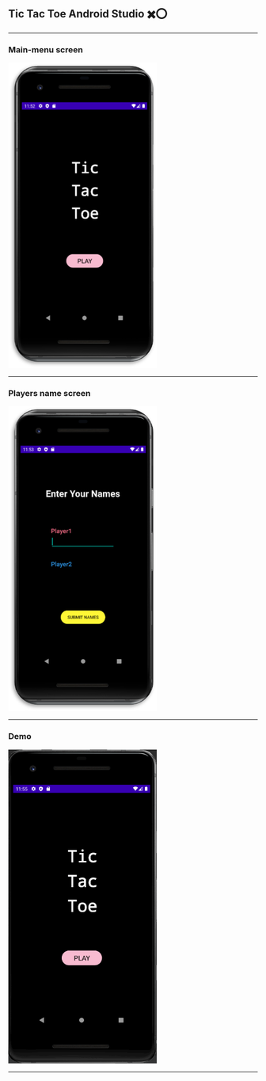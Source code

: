﻿## Tic Tac Toe Android Studio ✖️⭕

---

### Main-menu screen
<img src="img/Main-menu.png" width=300>

---

### Players name screen
<img src="img/Names-menu.png" width=300>

---


### Demo
<img src="img/TicTacToe.gif" width=300>

---